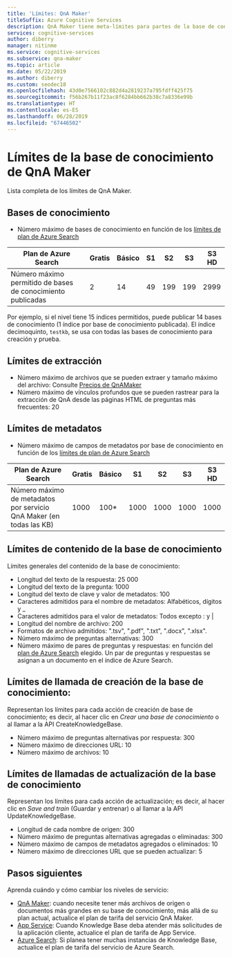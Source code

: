 ```yaml
---
title: 'Límites: QnA Maker'
titleSuffix: Azure Cognitive Services
description: QnA Maker tiene meta-límites para partes de la base de conocimiento y el servicio. Es importante mantener la base de conocimiento dentro de esos límites para probar y publicar.
services: cognitive-services
author: diberry
manager: nitinme
ms.service: cognitive-services
ms.subservice: qna-maker
ms.topic: article
ms.date: 05/22/2019
ms.author: diberry
ms.custom: seodec18
ms.openlocfilehash: 43d0e7566102c882d4a2819237a795fdff425f75
ms.sourcegitcommit: f56b267b11f23ac8f6284bb662b38c7a8336e99b
ms.translationtype: HT
ms.contentlocale: es-ES
ms.lasthandoff: 06/28/2019
ms.locfileid: "67446502"
---
```

# <a name="qna-maker-knowledge-base-limits-and-boundaries"></a>Límites de la base de conocimiento de QnA Maker
Lista completa de los límites de QnA Maker.

## <a name="knowledge-bases"></a>Bases de conocimiento

* Número máximo de bases de conocimiento en función de los [límites de plan de Azure Search](https://docs.microsoft.com/azure/search/search-limits-quotas-capacity)

|**Plan de Azure Search** | **Gratis** | **Básico** |**S1** | **S2**| **S3** |**S3 HD**|
|---|---|---|---|---|---|----|
|Número máximo permitido de bases de conocimiento publicadas|2|14|49|199|199|2999|

 Por ejemplo, si el nivel tiene 15 índices permitidos, puede publicar 14 bases de conocimiento (1 índice por base de conocimiento publicada). El índice decimoquinto, `testkb`, se usa con todas las bases de conocimiento para creación y prueba. 

## <a name="extraction-limits"></a>Límites de extracción
* Número máximo de archivos que se pueden extraer y tamaño máximo del archivo: Consulte [Precios de QnAMaker](https://azure.microsoft.com/pricing/details/cognitive-services/qna-maker/)
* Número máximo de vínculos profundos que se pueden rastrear para la extracción de QnA desde las páginas HTML de preguntas más frecuentes: 20

## <a name="metadata-limits"></a>Límites de metadatos
* Número máximo de campos de metadatos por base de conocimiento en función de los [límites de plan de Azure Search](https://docs.microsoft.com/azure/search/search-limits-quotas-capacity)

|**Plan de Azure Search** | **Gratis** | **Básico** |**S1** | **S2**| **S3** |**S3 HD**|
|---|---|---|---|---|---|----|
|Número máximo de metadatos por servicio QnA Maker (en todas las KB)|1000|100*|1000|1000|1000|1000|

## <a name="knowledge-base-content-limits"></a>Límites de contenido de la base de conocimiento
Límites generales del contenido de la base de conocimiento:
* Longitud del texto de la respuesta: 25 000
* Longitud del texto de la pregunta: 1000
* Longitud del texto de clave y valor de metadatos: 100
* Caracteres admitidos para el nombre de metadatos: Alfabéticos, dígitos y _  
* Caracteres admitidos para el valor de metadatos: Todos excepto : y | 
* Longitud del nombre de archivo: 200
* Formatos de archivo admitidos: ".tsv", ".pdf", ".txt", ".docx", ".xlsx".
* Número máximo de preguntas alternativas: 300
* Número máximo de pares de preguntas y respuestas: en función del [plan de Azure Search](https://docs.microsoft.com/azure/search/search-limits-quotas-capacity#document-limits) elegido. Un par de preguntas y respuestas se asignan a un documento en el índice de Azure Search. 

## <a name="create-knowledge-base-call-limits"></a>Límites de llamada de creación de la base de conocimiento:
Representan los límites para cada acción de creación de base de conocimiento; es decir, al hacer clic en *Crear una base de conocimiento* o al llamar a la API CreateKnowledgeBase.
* Número máximo de preguntas alternativas por respuesta: 300
* Número máximo de direcciones URL: 10
* Número máximo de archivos: 10

## <a name="update-knowledge-base-call-limits"></a>Límites de llamadas de actualización de la base de conocimiento
Representan los límites para cada acción de actualización; es decir, al hacer clic en *Save and train* (Guardar y entrenar) o al llamar a la API UpdateKnowledgeBase.
* Longitud de cada nombre de origen: 300
* Número máximo de preguntas alternativas agregadas o eliminadas: 300
* Número máximo de campos de metadatos agregados o eliminados: 10
* Número máximo de direcciones URL que se pueden actualizar: 5

## <a name="next-steps"></a>Pasos siguientes

Aprenda cuándo y cómo cambiar los niveles de servicio:

* [QnA Maker](how-to/upgrade-qnamaker-service.md#upgrade-qna-maker-management-sku): cuando necesite tener más archivos de origen o documentos más grandes en su base de conocimiento, más allá de su plan actual, actualice el plan de tarifa del servicio QnA Maker.
* [App Service](how-to/upgrade-qnamaker-service.md#upgrade-app-service): Cuando Knowledge Base deba atender más solicitudes de la aplicación cliente, actualice el plan de tarifa de App Service.
* [Azure Search](how-to/upgrade-qnamaker-service.md#upgrade-azure-search-service): Si planea tener muchas instancias de Knowledge Base, actualice el plan de tarifa del servicio de Azure Search.
